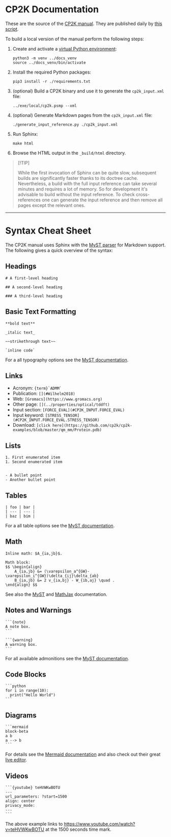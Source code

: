 # CP2K Documentation

These are the source of the [CP2K manual](https://manual.cp2k.org/trunk). They are published daily
by [this script](../tools/docker/scripts/test_manual.sh).

To build a local version of the manual perform the following steps:

1. Create and activate a [virtual Python environment](https://docs.python.org/3/tutorial/venv.html):

   ```
   python3 -m venv ../docs_venv
   source ../docs_venv/bin/activate
   ```

1. Install the required Python packages:

   ```
   pip3 install -r ./requirements.txt
   ```

1. (optional) Build a CP2K binary and use it to generate the `cp2k_input.xml` file:

   ```
   ../exe/local/cp2k.psmp --xml
   ```

1. (optional) Generate Markdown pages from the `cp2k_input.xml` file:

   ```
   ./generate_input_reference.py ./cp2k_input.xml
   ```

1. Run Sphinx:

   ```
   make html
   ```

1. Browse the HTML output in the `_build/html` directory.

> \[!TIP\]
>
> While the first invocation of Sphinx can be quite slow, subsequent builds are significantly faster
> thanks to its doctree cache. Nevertheless, a build with the full input reference can take several
> minutes and requires a lot of memory. So for development it's advisable to build without the input
> reference. To check cross-references one can generate the input reference and then remove all
> pages except the relevant ones.

______________________________________________________________________

# Syntax Cheat Sheet

The CP2K manual uses Sphinx with the [MyST parser](https://myst-parser.readthedocs.io) for Markdown
support. The following gives a quick overview of the syntax:

## Headings

```
# A first-level heading

## A second-level heading

### A third-level heading
```

## Basic Text Formatting

```
**bold text**

_italic text_

~~strikethrough text~~

`inline code`
```

For a all typography options see the
[MyST documentation](https://myst-parser.readthedocs.io/en/latest/syntax/typography.html).

## Links

- Acronym: `` {term}`ADMM` ``
- Publication: `[](#Wilhelm2018)`
- Web: `[Gromacs](https://www.gromacs.org)`
- Other page: `[](../properties/optical/tddft)`
- Input section: `[FORCE_EVAL](#CP2K_INPUT.FORCE_EVAL)`
- Input keyword: `[STRESS_TENSOR](#CP2K_INPUT.FORCE_EVAL.STRESS_TENSOR)`
- Download: `[click here](https://github.com/cp2k/cp2k-examples/blob/master/qm_mm/Protein.pdb)`

## Lists

```
1. First enumerated item
1. Second enumerated item


- A bullet point
- Another bullet point
```

## Tables

```
| foo | bar |
| --- | --- |
| baz | bim |
```

For a all table options see the
[MyST documentation](https://myst-parser.readthedocs.io/en/latest/syntax/tables.html).

## Math

```
Inline math: $A_{ia,jb}$.

Math block:
$$ \begin{align}
    A_{ia,jb} &= (\varepsilon_a^{GW}-\varepsilon_i^{GW})\delta_{ij}\delta_{ab}
    B_{ia,jb} &= 2 v_{ia,bj} - W_{ib,aj} \quad .
\end{align} $$
```

See also the
[MyST](https://myst-parser.readthedocs.io/en/latest/syntax/optional.html#math-shortcuts) and
[MathJax](https://docs.mathjax.org/en/latest/input/tex/index.html) documentation.

## Notes and Warnings

````
```{note}
A note box.
```

```{warning}
A warning box.
```
````

For all available admonitions see the
[MyST documentation](https://myst-parser.readthedocs.io/en/latest/syntax/admonitions.html).

## Code Blocks

````
```python
for i in range(10):
  print("Hello World")
```
````

## Diagrams

````
```mermaid
block-beta
a b
a --> b
```
````

For details see the [Mermaid documentation](https://mermaid.js.org/intro/) and also check out their
great [live editor](https://mermaid.live).

## Videos

````
```{youtube} teHVWKwBOTU
---
url_parameters: ?start=1500
align: center
privacy_mode:
---
```
````

The above example links to https://www.youtube.com/watch?v=teHVWKwBOTU at the 1500 seconds time
mark.
